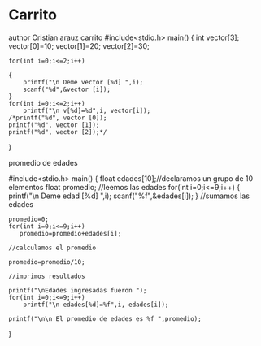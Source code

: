 # Carrito
author Cristian arauz
carrito
#include<stdio.h>
main()
{
	int vector[3];
	vector[0]=10;
	vector[1]=20;
	vector[2]=30;
	
	for(int i=0;i<=2;i++)
	
	{
		printf("\n Deme vector [%d] ",i);
		scanf("%d",&vector [i]);
    }
	for(int i=0;i<=2;i++)
		printf("\n v[%d]=%d",i, vector[i]);
	/*printf("%d", vector [0]);
	printf("%d", vector [1]);
	printf("%d", vector [2]);*/
	
}


promedio  de edades 


#include<stdio.h>
main()
{
	float edades[10];//declaramos  un grupo de  10 elementos 
    float promedio;
	//leemos las edades
	for(int i=0;i<=9;i++)
	{
		printf("\n Deme edad [%d] ",i);
		scanf("%f",&edades[i]);
    }
    //sumamos las edades
    
    promedio=0;
    for(int i=0;i<=9;i++)
       promedio=promedio+edades[i];
       
    //calculamos el promedio 
    
    promedio=promedio/10;
    
    //imprimos resultados
    
    printf("\nEdades ingresadas fueron ");
	for(int i=0;i<=9;i++)
		printf("\n edades[%d]=%f",i, edades[i]);
		
	printf("\n\n El promedio de edades es %f ",promedio);
	
}
